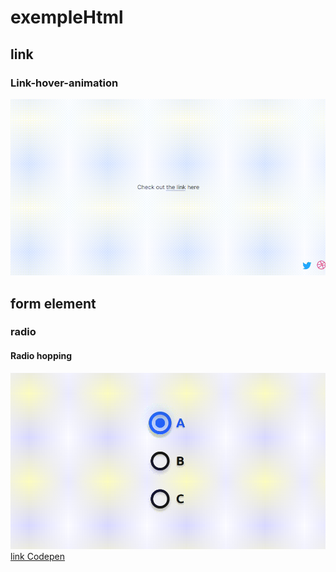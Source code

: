 # exempleHtml

## link

### Link-hover-animation
![Link-hover-animation](/link/Link-hover-animation/oeKXsnfF8.gif)


## form element
### radio
#### Radio hopping
![Radio hopping](/form-element/radio/radio-hopping/2SnPaZpiI.gif)
[link Сodepen](https://codepen.io/jkantner/pen/rNaPadg)
